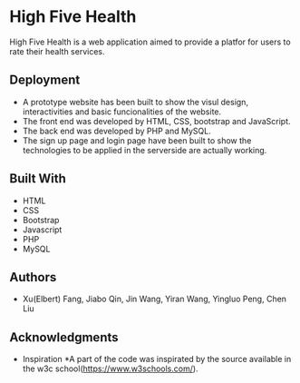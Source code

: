 # High Five Health

High Five Health is a web application aimed to provide a platfor for users to rate their health services.

## Deployment

* A prototype website has been built to show the visul design, interactivities and basic funcionalities of the website. 
* The front end was developed by HTML, CSS, bootstrap and JavaScript.
* The back end was developed by PHP and MySQL.
* The sign up page and login page have been built to show the technologies to be applied in the serverside are actually working.

## Built With

* HTML
* CSS
* Bootstrap
* Javascript
* PHP
* MySQL


## Authors

* Xu(Elbert) Fang, Jiabo Qin, Jin Wang, Yiran Wang, Yingluo Peng, Chen Liu


## Acknowledgments
* Inspiration
*A part of the code was inspirated by the source available in the w3c school(https://www.w3schools.com/).

